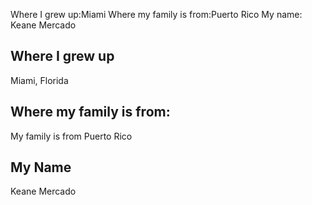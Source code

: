 
Where I grew up:Miami
Where my family is from:Puerto Rico
My name: Keane Mercado


## Where I grew up
Miami, Florida

## Where my family is from:
My family is from Puerto Rico

## My Name 
Keane Mercado

